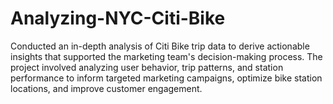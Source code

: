 # Analyzing-NYC-Citi-Bike
Conducted an in-depth analysis of Citi Bike trip data to derive actionable insights that supported the marketing team's decision-making process. The project involved analyzing user behavior, trip patterns, and station performance to inform targeted marketing campaigns, optimize bike station locations, and improve customer engagement.

